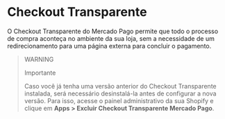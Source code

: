 # Checkout Transparente

O Checkout Transparente do Mercado Pago permite que todo o processo de compra aconteça no ambiente da sua loja, sem a necessidade de um redirecionamento para uma página externa para concluir o pagamento.

> WARNING
>
> Importante
>
> Caso você já tenha uma versão anterior do Checkout Transparente instalada, será necessário desinstalá-la antes de configurar a nova versão. Para isso, acesse o painel administrativo da sua Shopify e clique em **Apps > Excluir Checkout Transparente Mercado Pago**.